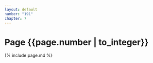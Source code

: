 ```yaml
---
layout: default
number: "191"
chapter: 7
---
```


# Page {{page.number | to_integer}}
{% include page.md %}
